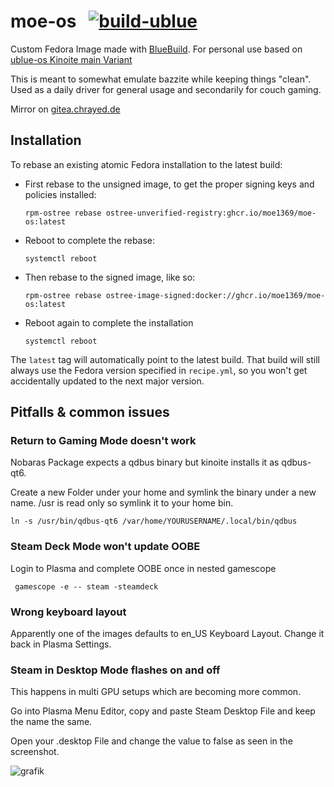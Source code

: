 # moe-os &nbsp; [![build-ublue](https://github.com/moe1369/moe-os/actions/workflows/build.yml/badge.svg)](https://github.com/moe1369/moe-os/actions/workflows/build.yml)

Custom Fedora Image made with [BlueBuild](https://blue-build.org).
For personal use based on [ublue-os Kinoite main Variant](https://github.com/ublue-os/main/)

This is meant to somewhat emulate bazzite while keeping things "clean". Used as a daily driver for general usage and secondarily for couch gaming.

Mirror on [gitea.chrayed.de](https://gitea.chrayed.de/moe1369/moe-os)

## Installation

To rebase an existing atomic Fedora installation to the latest build:

- First rebase to the unsigned image, to get the proper signing keys and policies installed:
  ```
  rpm-ostree rebase ostree-unverified-registry:ghcr.io/moe1369/moe-os:latest
  ```
- Reboot to complete the rebase:
  ```
  systemctl reboot
  ```
- Then rebase to the signed image, like so:
  ```
  rpm-ostree rebase ostree-image-signed:docker://ghcr.io/moe1369/moe-os:latest
  ```
- Reboot again to complete the installation
  ```
  systemctl reboot
  ```

The `latest` tag will automatically point to the latest build. That build will still always use the Fedora version specified in `recipe.yml`, so you won't get accidentally updated to the next major version.
## Pitfalls & common issues

### Return to Gaming Mode doesn't work

Nobaras Package expects a qdbus binary but kinoite installs it as qdbus-qt6.

Create a new Folder under your home and symlink the binary under a new name.
/usr is read only so symlink it to your home bin.
```
ln -s /usr/bin/qdbus-qt6 /var/home/YOURUSERNAME/.local/bin/qdbus
```

### Steam Deck Mode won't update OOBE

Login to Plasma and complete OOBE once in nested gamescope
```
 gamescope -e -- steam -steamdeck
```

### Wrong keyboard layout

Apparently one of the images defaults to en_US Keyboard Layout. Change it back in Plasma Settings.

### Steam in Desktop Mode flashes on and off

This happens in multi GPU setups which are becoming more common. 

Go into Plasma Menu Editor, copy and paste Steam Desktop File and keep the name the same.

Open your .desktop File and change the value to false as seen in the screenshot.

![grafik](https://github.com/Moe1369/moe-os/assets/65728018/b9346111-81f3-4886-9808-49354378feb4)
